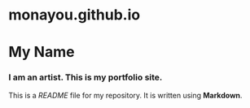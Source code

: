 # monayou.github.io
# My Name

### I am an artist. This is my portfolio site.

This is a *README* file for my repository. It is written using **Markdown**.
